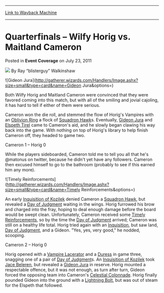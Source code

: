 
---
[Link to Wayback Machine](https://web.archive.org/web/20151019193155/http://magic.wizards.com/en/articles/archive/event-coverage/quarterfinals-%E2%80%93-wilfy-horig-vs-maitland-cameron-2011-07-24)

[_metadata_:author]:- "Ray “blisterguy” Walkinshaw"
[_metadata_:generator]:- "Drupal 7 (http://drupal.org)"
[_metadata_:node]:- "315993"
[_metadata_:path_date]:- "2011-07-24"
[_metadata_:publish_date]:- "2011-07-23"
[_metadata_:source]:- "div-main-content"
[_metadata_:title]:- "Quarterfinals – Wilfy Horig vs. Maitland Cameron"
[_metadata_:wayback_capture_timestamp]:- "2015-10-19 19:31:55"
[_metadata_:wayback_raw_url]:- "https://web.archive.org/web/20151019193155id_/http://magic.wizards.com/en/articles/archive/event-coverage/quarterfinals-%E2%80%93-wilfy-horig-vs-maitland-cameron-2011-07-24"
[_metadata_:wayback_url]:- "http://magic.wizards.com/en/articles/archive/event-coverage/quarterfinals-%E2%80%93-wilfy-horig-vs-maitland-cameron-2011-07-24"
---


Quarterfinals – Wilfy Horig vs. Maitland Cameron
================================================



 Posted in **Event Coverage**
 on July 23, 2011 






![](https://media.magic.wizards.com/styles/auth_small/public/images/person/walkinshaw.jpg)
By Ray “blisterguy” Walkinshaw











![Gideon Jura](http://gatherer.wizards.com/Handlers/Image.ashx?size=small&type=card&name=Gideon Jura&options=)

Both Wilfy Horig and Maitland Cameron were convinced that they were favored coming into this match, but with all of the smiling and jovial cajoling, it has hard to tell if either of them were serious.


Cameron won the die roll, and stemmed the flow of Horig's Vampires with an [Oblivion Ring](http://gatherer.wizards.com/Pages/Card/Details.aspx?name=Oblivion+Ring) a flock of [Squadron Hawk](http://gatherer.wizards.com/Pages/Card/Details.aspx?name=Squadron+Hawk)s. Eventually, [Gideon Jura](http://gatherer.wizards.com/Pages/Card/Details.aspx?name=Gideon+Jura) and [Elspeth Tirel](http://gatherer.wizards.com/Pages/Card/Details.aspx?name=Elspeth+Tirel) came to Cameron's aid, and he slowly began clawing his way back into the game. With nothing on top of Horig's library to help finish Cameron off, they headed to game two.


Cameron 1 – Horig 0


While the players sideboarded, Cameron told me to tell you all that he's @matonus on twitter, because he didn't yet have any followers. Cameron then excused himself to go to the bathroom (probably to see if this earned him any more).




![Timely Reinforcements](http://gatherer.wizards.com/Handlers/Image.ashx?size=small&type=card&name=Timely Reinforcements&options=)

An early [Inquisition of Kozilek](http://gatherer.wizards.com/Pages/Card/Details.aspx?name=Inquisition+of+Kozilek) denied Cameron a [Squadron Hawk](http://gatherer.wizards.com/Pages/Card/Details.aspx?name=Squadron+Hawk), but revealed a [Day of Judgment](http://gatherer.wizards.com/Pages/Card/Details.aspx?name=Day+of+Judgment) waiting in the wings. Horig furrowed his brow and charged into the fray, hoping to deal enough damage before the board would be swept clean. Unfortunately, Cameron received some [Timely Reinforcements](http://gatherer.wizards.com/Pages/Card/Details.aspx?name=Timely+Reinforcements), so by the time the [Day of Judgment](http://gatherer.wizards.com/Pages/Card/Details.aspx?name=Day+of+Judgment) arrived; Cameron was still on a healthy life total. Horig tried again with an [Inquisition](http://gatherer.wizards.com/Pages/Card/Details.aspx?multiverseid=382187), but saw land, [Day of Judgment](http://gatherer.wizards.com/Pages/Card/Details.aspx?name=Day+of+Judgment), and a Gideon. "Yes, yes, very good," he nodded, scooping.


Cameron 2 – Horig 0


Horig opened with a [Vampire Lacerator](http://gatherer.wizards.com/Pages/Card/Details.aspx?name=Vampire+Lacerator) and a [Duress](http://gatherer.wizards.com/Pages/Card/Details.aspx?name=Duress) in game three, snagging one of a pair of [Day of Judgment](http://gatherer.wizards.com/Pages/Card/Details.aspx?name=Day+of+Judgment)s. An [Inquisition of Kozilek](http://gatherer.wizards.com/Pages/Card/Details.aspx?name=Inquisition+of+Kozilek) took [Jace Beleren](http://gatherer.wizards.com/Pages/Card/Details.aspx?name=Jace+Beleren), but revealed a [Gideon Jura](http://gatherer.wizards.com/Pages/Card/Details.aspx?name=Gideon+Jura) in reserve. Horig mounted a respectable offence, but it was not enough, as turn after turn, Gideon forced the opposing team into Cameron's [Celestial Colonnade](http://gatherer.wizards.com/Pages/Card/Details.aspx?name=Celestial+Colonnade). Horig finally pounded Gideon into the ground with a [Lightning Bolt](http://gatherer.wizards.com/Pages/Card/Details.aspx?name=Lightning+Bolt), but was out of steam for the Elspeth that followed.







